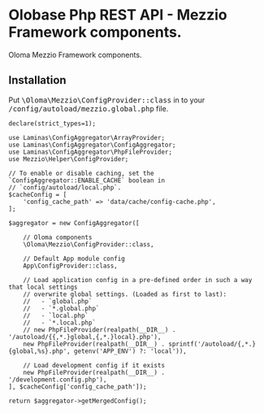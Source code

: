 
# Olobase Php REST API - Mezzio Framework components.

Oloma Mezzio Framework components.

## Installation

Put <kbd>\Oloma\Mezzio\ConfigProvider::class</kbd> in to your <kbd>/config/autoload/mezzio.global.php</kbd> file.

```
declare(strict_types=1);

use Laminas\ConfigAggregator\ArrayProvider;
use Laminas\ConfigAggregator\ConfigAggregator;
use Laminas\ConfigAggregator\PhpFileProvider;
use Mezzio\Helper\ConfigProvider;

// To enable or disable caching, set the `ConfigAggregator::ENABLE_CACHE` boolean in
// `config/autoload/local.php`.
$cacheConfig = [
    'config_cache_path' => 'data/cache/config-cache.php',
];

$aggregator = new ConfigAggregator([

    // Oloma components
    \Oloma\Mezzio\ConfigProvider::class,

    // Default App module config
    App\ConfigProvider::class,

    // Load application config in a pre-defined order in such a way that local settings
    // overwrite global settings. (Loaded as first to last):
    //   - `global.php`
    //   - `*.global.php`
    //   - `local.php`
    //   - `*.local.php`
    // new PhpFileProvider(realpath(__DIR__) . '/autoload/{{,*.}global,{,*.}local}.php'),
    new PhpFileProvider(realpath(__DIR__) . sprintf('/autoload/{,*.}{global,%s}.php', getenv('APP_ENV') ?: 'local')),

    // Load development config if it exists
    new PhpFileProvider(realpath(__DIR__) . '/development.config.php'),
], $cacheConfig['config_cache_path']);

return $aggregator->getMergedConfig();
```
